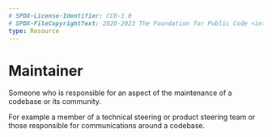 ```yaml
---
# SPDX-License-Identifier: CC0-1.0
# SPDX-FileCopyrightText: 2020-2023 The Foundation for Public Code <info@publiccode.net>
type: Resource
---
```


# Maintainer

Someone who is responsible for an aspect of the maintenance of a codebase or its community.

For example a member of a technical steering or product steering team or those responsible for communications around a codebase.
